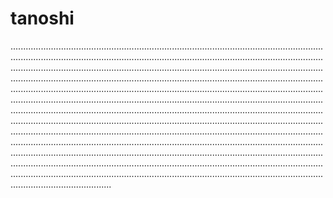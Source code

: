 # tanoshi
....................................................................................................................................................................................................................................................................................................................................................................................................................................................................................................................................................................................................................................................................................................................................................................................................................................................................................................................................................................................................................................................................................................................................................................................................................................................................................................................................................................................................................................................................................................................................................................................................................................................................................................................